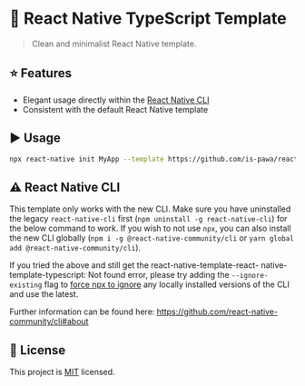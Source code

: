 # :space_invader: React Native TypeScript Template

> Clean and minimalist React Native template.

## :star: Features

- Elegant usage directly within the [React Native CLI](https://github.com/react-native-community/cli)
- Consistent with the default React Native template

## :arrow_forward: Usage

```sh
npx react-native init MyApp --template https://github.com/is-pawa/react-native-typescript-template.git --skip-install
```

## :warning: React Native CLI

This template only works with the new CLI. Make sure you have uninstalled the legacy `react-native-cli` first (`npm uninstall -g react-native-cli`) for the below command to work. If you wish to not use `npx`, you can also install the new CLI globally (`npm i -g @react-native-community/cli` or `yarn global add @react-native-community/cli`).

If you tried the above and still get the react-native-template-react- native-template-typescript: Not found error, please try adding the `--ignore-existing` flag to [force npx to ignore](https://github.com/npm/npx#description) any locally installed versions of the CLI and use the latest.

Further information can be found here: https://github.com/react-native-community/cli#about

## :bookmark: License

This project is [MIT](LICENSE) licensed.
